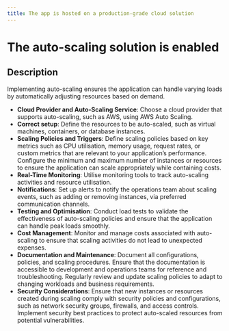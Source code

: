 ```yaml
---
title: The app is hosted on a production-grade cloud solution
---
```


# The auto-scaling solution is enabled

## Description

Implementing auto-scaling ensures the application can handle varying loads by automatically adjusting resources based on demand.

- **Cloud Provider and Auto-Scaling Service**: Choose a cloud provider that supports auto-scaling, such as AWS, using AWS Auto Scaling.
- **Correct setup**: Define the resources to be auto-scaled, such as virtual machines, containers, or database instances.
- **Scaling Policies and Triggers**: Define scaling policies based on key metrics such as CPU utilisation, memory usage, request rates, or custom metrics that are relevant to your application’s performance. Configure the minimum and maximum number of instances or resources to ensure the application can scale appropriately while containing costs.
- **Real-Time Monitoring**: Utilise monitoring tools to track auto-scaling activities and resource utilisation.
- **Notifications**: Set up alerts to notify the operations team about scaling events, such as adding or removing instances, via preferred communication channels.
- **Testing and Optimisation**: Conduct load tests to validate the effectiveness of auto-scaling policies and ensure that the application can handle peak loads smoothly.
- **Cost Management**: Monitor and manage costs associated with auto-scaling to ensure that scaling activities do not lead to unexpected expenses.
- **Documentation and Maintenance**: Document all configurations, policies, and scaling procedures. Ensure that the documentation is accessible to development and operations teams for reference and troubleshooting. Regularly review and update scaling policies to adapt to changing workloads and business requirements.
- **Security Considerations**: Ensure that new instances or resources created during scaling comply with security policies and configurations, such as network security groups, firewalls, and access controls. Implement security best practices to protect auto-scaled resources from potential vulnerabilities.

